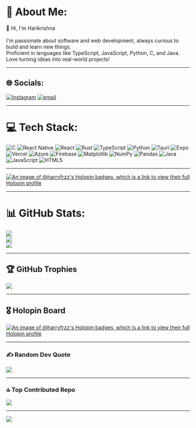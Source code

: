# 👋 About Me:
👋 Hi, I'm Harikrishna<br><br>
I'm passionate about software and web development, always curious to build and learn new things.<br>
Proficient in languages like TypeScript, JavaScript, Python, C, and Java.<br>
Love turning ideas into real-world projects!

---

## 🌐 Socials:
[![Instagram](https://img.shields.io/badge/Instagram-%23E4405F.svg?logo=Instagram&logoColor=white)](https://instagram.com/billlfromwork)
[![email](https://img.shields.io/badge/Email-D14836?logo=gmail&logoColor=white)](mailto:harikrishnac005@gmail.com)

---

# 💻 Tech Stack:
![C](https://img.shields.io/badge/c-%2300599C.svg?style=for-the-badge&logo=c&logoColor=white)
![React Native](https://img.shields.io/badge/react_native-%2320232a.svg?style=for-the-badge&logo=react&logoColor=%2361DAFB)
![React](https://img.shields.io/badge/react-%2320232a.svg?style=for-the-badge&logo=react&logoColor=%2361DAFB)
![Rust](https://img.shields.io/badge/rust-%23000000.svg?style=for-the-badge&logo=rust&logoColor=white)
![TypeScript](https://img.shields.io/badge/typescript-%23007ACC.svg?style=for-the-badge&logo=typescript&logoColor=white)
![Python](https://img.shields.io/badge/python-3670A0?style=for-the-badge&logo=python&logoColor=ffdd54)
![Tauri](https://img.shields.io/badge/tauri-%2324C8DB.svg?style=for-the-badge&logo=tauri&logoColor=%23FFFFFF)
![Expo](https://img.shields.io/badge/expo-1C1E24?style=for-the-badge&logo=expo&logoColor=#D04A37)
![Vercel](https://img.shields.io/badge/vercel-%23000000.svg?style=for-the-badge&logo=vercel&logoColor=white)
![Azure](https://img.shields.io/badge/azure-%230072C6.svg?style=for-the-badge&logo=microsoftazure&logoColor=white)
![Firebase](https://img.shields.io/badge/firebase-%23039BE5.svg?style=for-the-badge&logo=firebase)
![Matplotlib](https://img.shields.io/badge/Matplotlib-%23ffffff.svg?style=for-the-badge&logo=Matplotlib&logoColor=black)
![NumPy](https://img.shields.io/badge/numpy-%23013243.svg?style=for-the-badge&logo=numpy&logoColor=white)
![Pandas](https://img.shields.io/badge/pandas-%23150458.svg?style=for-the-badge&logo=pandas&logoColor=white)
![Java](https://img.shields.io/badge/java-%23ED8B00.svg?style=for-the-badge&logo=openjdk&logoColor=white)
![JavaScript](https://img.shields.io/badge/javascript-%23323330.svg?style=for-the-badge&logo=javascript&logoColor=%23F7DF1E)
![HTML5](https://img.shields.io/badge/html5-%23E34F26.svg?style=for-the-badge&logo=html5&logoColor=white)

---

[![An image of @harryfrzz's Holopin badges, which is a link to view their full Holopin profile](https://holopin.me/harryfrzz)](https://holopin.io/@harryfrzz)

---

# 📊 GitHub Stats:
![](https://github-readme-stats.vercel.app/api?username=harryfrzz&theme=dark&hide_border=false&include_all_commits=false&count_private=false)<br/>
![](https://nirzak-streak-stats.vercel.app/?user=harryfrzz&theme=dark&hide_border=false)<br/>
![](https://github-readme-stats.vercel.app/api/top-langs/?username=harryfrzz&theme=dark&hide_border=false&include_all_commits=false&count_private=false&layout=compact)

---

## 🏆 GitHub Trophies
![](https://github-profile-trophy.vercel.app/?username=harryfrzz&theme=github_dark&no-frame=false&no-bg=false&margin-w=4)

---

## 🎖️ Holopin Board  
[![An image of @harryfrzz's Holopin badges, which is a link to view their full Holopin profile](https://holopin.me/harryfrzz)](https://holopin.io/@harryfrzz)

---

### ✍️ Random Dev Quote
![](https://quotes-github-readme.vercel.app/api?type=horizontal&theme=tokyonight)

---

### 🔝 Top Contributed Repo
![](https://github-contributor-stats.vercel.app/api?username=harryfrzz&limit=5&theme=dark&combine_all_yearly_contributions=true)

---

[![](https://visitcount.itsvg.in/api?id=harryfrzz&label=Profile%20Views&color=12&icon=5&pretty=false)](https://visitcount.itsvg.in)

<!-- Proudly created with GPRM ( https://gprm.itsvg.in ) -->
